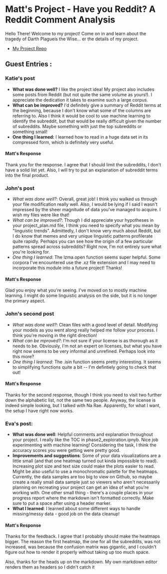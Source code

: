 # Matt's Project - Have you Reddit? A Reddit Comment Analysis
Hello There! Welcome to my project! Come on in and learn about the tragedy of Darth Plagueis the Wise... er the details of my project.

* [My Project Repo](https://github.com/Data-Science-for-Linguists-2019/Reddit-Comment-Analysis)

## Guest Entries :

### Katie's post
- **What was done well?** I like the project idea! My project also includes some posts from Reddit (but not quite the same volume as yours!). I appreciate the dedication it takes to examine such a large corpus.
- **What can be improved?** I'd definitely give a summary of Reddit terms at the beginning, because I don't know what some of the columns are referring to. Also I think it would be cool to use machine learning to identify the subreddit, but that would be really difficult given the number of subreddits. Maybe something with just the top subreddits or something small!
- **One thing I learned:** I learned how to read in a huge data set in its compressed form, which is definitely very useful.

#### Matt's Response
   
Thank you for the response. I agree that I should limit the subreddits, I don't have a solid list yet. Also, I will try to put an explanation of subreddit terms into the final product.

### John's post
- *What was done well?*: Overall, great job! I think you walked us through your file modification really well. Also, I would be lying if I said I wasn't impressed by the sheer magnitude of data you've managed to acquire. I wish my files were like that!
- *What can be improved?*: Though I did appreciate your hypotheses in your project_plan.md file, I think you need to specify what you mean by "linguistic trends". Admittedly, I don't know very much about Reddit, but I do know that memes and very unique linguistic patterns profilerate quite rapidly. Perhaps you can see how the origin of a few particular patterns spread across subreddits? Right now, I'm not entirely sure what you're looking for.
- *One thing I learned*: The lzma.open function seems super helpful. Some corpora I've encountered use the .xz file extension and I may need to incorporate this module into a future project! Thanks!

#### Matt's Response

Glad you enjoy what you're seeing. I've moved on to mostly machine learning. I might do some linguistic analysis on the side, but it is no longer the primary aspect.

### John's second post
- *What was done well?*: Clean files with a good level of detail. Modifying your models as you went along really helped me follow your process. I think you're moving in the right direction!
- *What can be mproved?*: I'm not sure if your license is as thorough as it needs to be. Obviously, I'm not an expert on licenses, but what you have right now seems to be very informal and
unrefined. Perhaps look into this more?
- *One thing I learned*: The .isin function seems pretty interesting. It seems to simplifying functions quite a bit -- I'm defintiely going to check that out!

#### Matt's Response

Thanks for the second response, though I think you need to visit two further down the alphabetic list, not the same two people. Anyway, the license is indeed simple looking, but I talked with Na Rae. Apparently, for what I want, the setup I have right now works.

### Eva's post:
- **What was done well**: Helpful comments and explanation throughout your project. I really like the TOC in phase2_exploration.ipnyb. Nice job experimenting with machine learning! Considering the task, I think the accuracy scores you were getting were pretty good.
- **Improvements and suggestions**: Some of your data visualizations are a little small (and that one heatmap turned out kinda impossible to read). Increasing plot size and text size could make the plots easier to read. Might be also useful to use a monochromatic palette for the heatmaps. Currently, the data samples are too big to view on Github, so maybe create a really small data sample just so viewers who aren't necessarily planning on recreating your project can get an idea of what you're working with. One other small thing - there's a couple places in your progress report where the markdown isn't formatted correctly. Make sure to put a space after using a header marker.
- **What I learned**: I learned about some different ways to handle missing/messy data - good job on the data cleanup!

#### Matt's Response

Thanks for the feedback. I agree that I probably should make the heatmaps bigger. The reason the first heatmap, the one for all the subreddits, was not increased, was because the confusion matrix was gigantic, and I couldn't figure out how to render it properly without taking up too much space.

Also, thanks for the heads up on the markdown. My own markdown editor renders them as headers so I didn't catch it 